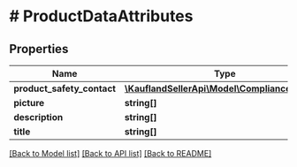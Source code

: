 # # ProductDataAttributes

## Properties

Name | Type | Description | Notes
------------ | ------------- | ------------- | -------------
**product_safety_contact** | [**\KauflandSellerApi\Model\ComplianceContact**](ComplianceContact.md) |  | [optional]
**picture** | **string[]** |  | [optional]
**description** | **string[]** |  | [optional]
**title** | **string[]** |  | [optional]

[[Back to Model list]](../../README.md#models) [[Back to API list]](../../README.md#endpoints) [[Back to README]](../../README.md)
